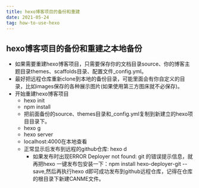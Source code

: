 ```yaml
---
title: hexo博客项目的备份和重建
date: 2021-05-24
tag: how-to-use-hexo
---
```


## hexo博客项目的备份和重建之本地备份



* 如果需要重建hexo博客项目，只需要保存你的文档目录source、你的博客主题目录themes、scaffolds目录、配置文件_config.yml。
* 最好把远程仓库重新clone到本地的备份目录，可能里面会有你自定义的目录，比如images保存的各种展示图片(如果使用第三方图床就不必保存)。
* 开始重建hexo博客项目
  * hexo init 
  * npm install
  * 把前面备份的source、themes目录和_config.yml复制到新建立的hexo项目目录下。
  * hexo g
  * hexo server  
  * localhost:4000在本地查看
  * 正常显示后发布到远程的github仓库: hexo d 
    * 如果发布时出现ERROR Deployer not found: git 的错误提示信息，就再把hexo 一键发布包安装一下：npm install hexo-deployer-git  --save,然后再执行hexo d即可成功发布到github远程仓库，记得在仓库的根目录下新建CANME文件。

